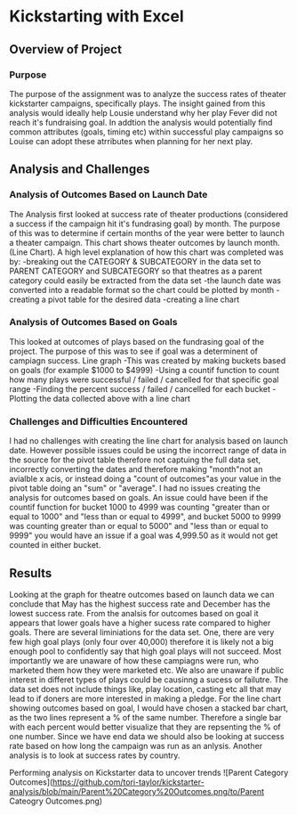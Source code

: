 # Kickstarting with Excel

## Overview of Project

### Purpose
The purpose of the assignment was to analyze the success rates of theater kickstarter campaigns, specifically plays. The insight gained from this analysis would ideally help Lousie understand why her play Fever did not reach it's fundraising goal. In addtion the analysis would potentially find common attributes (goals, timing etc) within successful play campaigns so Louise can adopt these atrributes when planning for her next play.
## Analysis and Challenges
### Analysis of Outcomes Based on Launch Date
The Analysis first looked at success rate of theater productions (considered a success if the campaign hit it's fundrasing goal)  by month. The purpose of this was to determine if certain months of the year were better to launch a theater campaign. This chart shows theater outcomes by launch month. (Line Chart). 
A high level explanation of how this chart was completed was by: 
-breaking out the CATEGORY & SUBCATEGORY in the data set to PARENT CATEGORY and SUBCATEGORY so that theatres as a parent category could easily be extracted from the data set
-the launch date was converted into a readable format so the chart could be plotted by month
-creating a pivot table for the desired data
-creating a line chart
### Analysis of Outcomes Based on Goals
This looked at outcomes of plays based on the fundrasing goal of the project. The purpose of this was to see if goal was a determinent of campiagn success. Line graph
-This was created by making buckets based on goals (for example $1000 to $4999)
-Using a countif function to count how many plays were successful / failed / cancelled for that specific goal range
-Finding the percent success / failed / cancelled for each bucket
-Plotting the data collected above with a line chart
### Challenges and Difficulties Encountered
I had no challenges with creating the line chart for analysis based on launch date. However possible issues could be using the incorrect range of data in the source for the pivot table therefore not captuing the full data set, incorrectly converting the dates and therefore making "month"not an avialble x acis, or instead doing a "count of outcomes"as your value in the pivot table doing an "sum" or "average".
I had no issues creating the analysis for outcomes based on goals. An issue could have been if the countif function for bucket 1000 to 4999 was counting "greater than or equal to 1000" and "less than or equal to 4999", and bucket 5000 to 9999 was counting greater than or equal to 5000" and "less than or equal to 9999" you would have an issue if a goal was 4,999.50 as it would not get counted in either bucket.
## Results
Looking at the graph for theatre outcomes based on launch data we can conclude that May has the highest success rate and December has the lowest success rate. From the analsis for outcomes based on goal it appears that lower goals have a higher sucess rate compared to higher goals. There are several liminiations for the data set. One, there are very few high goal plays (only four over 40,000) therefore it is likely not a big enough pool to confidently say that high goal plays will not succeed. Most importantly we are unaware of how these campiagns were run, who marketed them how they were marketed etc. We also are unaware if public interest in differet types of plays could be causinng a sucess or failutre. The data set does not include things like, play location, casting etc all that may lead to if doners are more interested in making a pledge. For the line chart showing outcomes based on goal, I would have chosen a stacked bar chart, as the two lines represent a % of the same number. Therefore a single bar with each percent would better visualize that they are repsenting the % of one number. Since we have end data we should also be looking at success rate based on how long the campaign was run as an anlysis. Another analysis is to look at success rates by country.



Performing analysis on Kickstarter data to uncover trends
![Parent Category Outcomes](https://github.com/tori-taylor/kickstarter-analysis/blob/main/Parent%20Category%20Outcomes.png/to/Parent Cateogry Outcomes.png)
